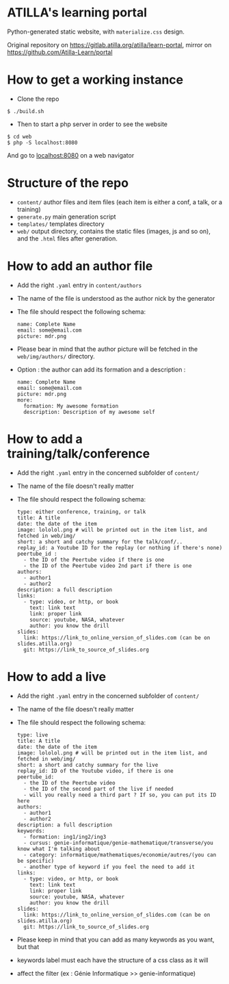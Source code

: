 # ATILLA's learning portal

Python-generated static website, with `materialize.css` design.

Original repository on https://gitlab.atilla.org/atilla/learn-portal, mirror on https://github.com/Atilla-Learn/portal

# How to get a working instance

* Clone the repo
```
$ ./build.sh
```

* Then to start a php server in order to see the website
```
$ cd web
$ php -S localhost:8080
```
And go to [localhost:8080](http://localhost:8080) on a web navigator

# Structure of the repo

* `content/` author files and item files (each item is either a conf, a talk, or a training)
* `generate.py` main generation script
* `templates/` templates directory
* `web/` output directory, contains the static files (images, js and
  so on), and the `.html` files after generation.

# How to add an author file

* Add the right `.yaml` entry in `content/authors`
* The name of the file is understood as the author nick by the generator
* The file should respect the following schema:

    ```
    name: Complete Name
    email: some@email.com
    picture: mdr.png
    ```

* Please bear in mind that the author picture will be fetched in the
  `web/img/authors/` directory.

* Option : the author can add its formation and a description :

    ```
    name: Complete Name
    email: some@email.com
    picture: mdr.png
    more:
      formation: My awesome formation
      description: Description of my awesome self
    ```

# How to add a training/talk/conference

* Add the right `.yaml` entry in the concerned subfolder of `content/`
* The name of the file doesn't really matter
* The file should respect the following schema:

    ```
    type: either conference, training, or talk
    title: A title
    date: the date of the item
    image: lololol.png # will be printed out in the item list, and fetched in web/img/
    short: a short and catchy summary for the talk/conf/..
    replay_id: a Youtube ID for the replay (or nothing if there's none)
    peertube_id : 
      - the ID of the Peertube video if there is one
      - the ID of the Peertube video 2nd part if there is one
    authors:
      - author1
      - author2
    description: a full description
    links:
      - type: video, or http, or book
        text: link text
        link: proper link
        source: youtube, NASA, whatever
        author: you know the drill
    slides:
      link: https://link_to_online_version_of_slides.com (can be on slides.atilla.org)
      git: https://link_to_source_of_slides.org
    ```
# How to add a live

* Add the right `.yaml` entry in the concerned subfolder of `content/`
* The name of the file doesn't really matter
* The file should respect the following schema:

    ```
    type: live
    title: A title
    date: the date of the item
    image: lololol.png # will be printed out in the item list, and fetched in web/img/
    short: a short and catchy summary for the live
    replay_id: ID of the Youtube video, if there is one
    peertube_id: 
      - the ID of the Peertube video
      - the ID of the second part of the live if needed
      - will you really need a third part ? If so, you can put its ID here
    authors:
      - author1
      - author2
    description: a full description
    keywords:
      - formation: ing1/ing2/ing3
      - cursus: genie-informatique/genie-mathematique/transverse/you know what I'm talking about
      - category: informatique/mathematiques/economie/autres/(you can be specific)
      - another type of keyword if you feel the need to add it
    links:
      - type: video, or http, or book
        text: link text
        link: proper link
        source: youtube, NASA, whatever
        author: you know the drill
    slides:
      link: https://link_to_online_version_of_slides.com (can be on slides.atilla.org)
      git: https://link_to_source_of_slides.org
    ```

* Please keep in mind that you can add as many keywords as you want, but that
* keywords label must each have the structure of a css class as it will
* affect the filter (ex : Génie Informatique >> genie-informatique)